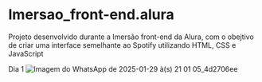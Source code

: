 # Imersao_front-end.alura
Projeto desenvolvido durante a Imersão front-end da Alura, com o obejtivo de criar uma interface semelhante ao Spotify utilizando HTML, CSS e JavaScript


Dia 1
![Imagem do WhatsApp de 2025-01-29 à(s) 21 01 05_4d2706ee](https://github.com/user-attachments/assets/0f417682-5b3d-42bb-86c7-056c43b89070)
